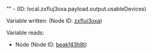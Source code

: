 "" - (ID: local.zxfluj3oxa.payload.output.usableDevices)

Variable written:
 (Node ID: [zxfluj3oxa](../nodes/zxfluj3oxa.md))

Variable reads:
* Node (Node ID: [beakf43h8t](../nodes/beakf43h8t.md))
